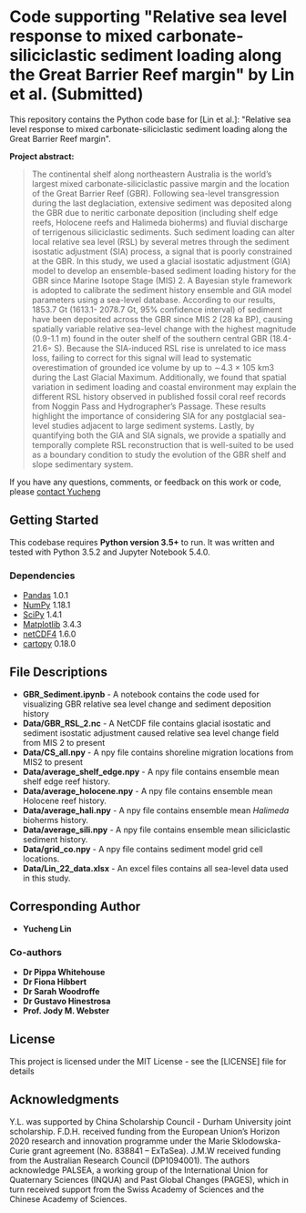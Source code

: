 # Code supporting "Relative sea level response to mixed carbonate-siliciclastic sediment loading along the Great Barrier Reef margin" by Lin et al. (Submitted)

This repository contains the Python code base for [Lin et al.]:  "Relative sea level response to mixed carbonate-siliciclastic sediment loading along the Great Barrier Reef margin".


**Project abstract:**

> The continental shelf along northeastern Australia is the world’s largest mixed carbonate-siliciclastic passive margin and the location of the Great Barrier Reef (GBR). Following sea-level transgression during the last deglaciation, extensive sediment was deposited along the GBR due to neritic carbonate deposition (including shelf edge reefs, Holocene reefs and Halimeda bioherms) and fluvial discharge of terrigenous siliciclastic sediments. Such sediment loading can alter local relative sea
level (RSL) by several metres through the sediment isostatic adjustment (SIA) process, a signal that is poorly constrained at the GBR. In this study, we used a glacial isostatic adjustment (GIA) model to develop an ensemble-based sediment loading history for the GBR since Marine Isotope Stage (MIS) 2. A Bayesian style framework is adopted to calibrate the sediment history ensemble and GIA model parameters using a sea-level database. According to our results, 1853.7 Gt (1613.1- 2078.7 Gt, 95% confidence interval) of sediment have been deposited across the GBR since MIS 2 (28 ka BP), causing spatially variable relative sea-level change with the highest magnitude (0.9-1.1 m) found in the outer shelf of the southern central GBR (18.4-21.6◦ S). Because the SIA-induced RSL rise is unrelated to ice mass loss, failing to correct for this signal will lead to systematic overestimation of grounded ice volume by up to ∼4.3 × 105 km3 during the Last Glacial Maximum. Additionally, we found that spatial variation in sediment loading and coastal environment may explain the different RSL history observed in published fossil coral reef records from Noggin Pass and Hydrographer’s Passage. These results highlight the importance of considering SIA for any postglacial sea-level studies adjacent to large sediment systems. Lastly, by quantifying both the GIA and SIA signals, we provide a spatially and temporally complete RSL reconstruction that is well-suited to be used as a boundary condition to study the evolution of the GBR shelf and slope sedimentary system.

If you have any questions, comments, or feedback on this work or code, please [contact Yucheng](mailto:yucheng.lin@durham.ac.uk)


## Getting Started

This codebase requires **Python version 3.5+** to run. It was written and tested with Python 3.5.2 and Jupyter Notebook 5.4.0.

### Dependencies

* [Pandas](https://pandas.pydata.org/) 1.0.1
* [NumPy](https://numpy.org/) 1.18.1
* [SciPy](https://www.scipy.org/) 1.4.1
* [Matplotlib](https://matplotlib.org/) 3.4.3
* [netCDF4](https://unidata.github.io/netcdf4-python/) 1.6.0
* [cartopy](https://pypi.org/project/Cartopy/) 0.18.0


## File Descriptions
* **GBR_Sediment.ipynb** - A notebook contains the code used for visualizing GBR relative sea level change and sediment deposition history
* **Data/GBR_RSL_2.nc** - A NetCDF file contains glacial isostatic and sediment isostatic adjustment caused relative sea level change field from MIS 2 to present
* **Data/CS_all.npy** - A npy file contains shoreline migration locations from MIS2 to present
* **Data/average_shelf_edge.npy** - A npy file contains ensemble mean shelf edge reef history.
* **Data/average_holocene.npy** - A npy file contains ensemble mean Holocene reef history.
* **Data/average_hali.npy** - A npy file contains ensemble mean *Halimeda* bioherms history.
* **Data/average_sili.npy** - A npy file contains ensemble mean siliciclastic sediment history.
* **Data/grid_co.npy** - A npy file contains sediment model grid cell locations.
* **Data/Lin_22_data.xlsx** - An excel files contains all sea-level data used in this study.


## Corresponding Author

* **Yucheng Lin**

### Co-authors
* **Dr Pippa Whitehouse**
* **Dr Fiona Hibbert**
* **Dr Sarah Woodroffe**
* **Dr Gustavo Hinestrosa**
* **Prof. Jody M. Webster**

## License

This project is licensed under the MIT License - see the [LICENSE] file for details

## Acknowledgments

Y.L. was supported by China Scholarship Council - Durham University joint scholarship. F.D.H. received funding from the European Union’s Horizon 2020 research and innovation programme under the Marie Sklodowska-Curie grant agreement (No. 838841 – ExTaSea). J.M.W received funding from the Australian Research Council (DP1094001). The authors acknowledge PALSEA, a working group of the International Union for Quaternary Sciences (INQUA) and Past Global Changes (PAGES), which in turn received support from the Swiss Academy of Sciences and the Chinese Academy of Sciences.

